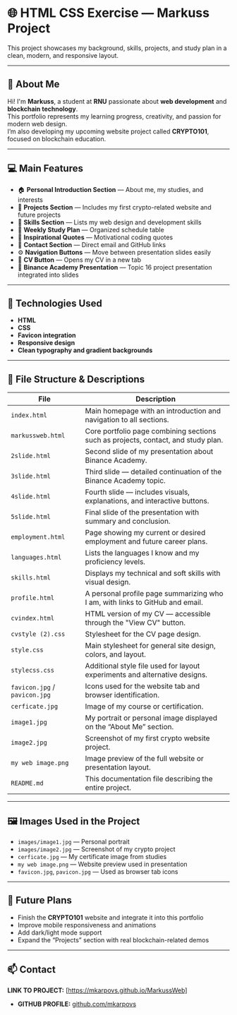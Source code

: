 # 🌐 HTML CSS Exercise — Markuss Project

This project showcases my background, skills, projects, and study plan in a clean, modern, and responsive layout.

---

## 🧠 About Me

Hi! I'm **Markuss**, a student at **RNU** passionate about **web development** and **blockchain technology**.  
This portfolio represents my learning progress, creativity, and passion for modern web design.  
I’m also developing my upcoming website project called **CRYPTO101**, focused on blockchain education.

---

## 💻 Main Features

- 🏠 **Personal Introduction Section** — About me, my studies, and interests  
- 🚀 **Projects Section** — Includes my first crypto-related website and future projects  
- 🧩 **Skills Section** — Lists my web design and development skills  
- 📅 **Weekly Study Plan** — Organized schedule table  
- 💬 **Inspirational Quotes** — Motivational coding quotes  
- 📧 **Contact Section** — Direct email and GitHub links  
- ⚙️ **Navigation Buttons** — Move between presentation slides easily  
- 📄 **CV Button** — Opens my CV in a new tab  
- 💎 **Binance Academy Presentation** — Topic 16 project presentation integrated into slides  

---

## 🧰 Technologies Used

- **HTML**
- **CSS**
- **Favicon integration**
- **Responsive design**
- **Clean typography and gradient backgrounds**

---

## 📂 File Structure & Descriptions

| File | Description |
|------|--------------|
| `index.html` | Main homepage with an introduction and navigation to all sections. |
| `markussweb.html` | Core portfolio page combining sections such as projects, contact, and study plan. |
| `2slide.html` | Second slide of my presentation about Binance Academy. |
| `3slide.html` | Third slide — detailed continuation of the Binance Academy topic. |
| `4slide.html` | Fourth slide — includes visuals, explanations, and interactive buttons. |
| `5slide.html` | Final slide of the presentation with summary and conclusion. |
| `employment.html` | Page showing my current or desired employment and future career plans. |
| `languages.html` | Lists the languages I know and my proficiency levels. |
| `skills.html` | Displays my technical and soft skills with visual design. |
| `profile.html` | A personal profile page summarizing who I am, with links to GitHub and email. |
| `cvindex.html` | HTML version of my CV — accessible through the "View CV" button. |
| `cvstyle (2).css` | Stylesheet for the CV page design. |
| `style.css` | Main stylesheet for general site design, colors, and layout. |
| `stylecss.css` | Additional style file used for layout experiments and alternative designs. |
| `favicon.jpg` / `pavicon.jpg` | Icons used for the website tab and browser identification. |
| `cerficate.jpg` | Image of my course or certification. |
| `image1.jpg` | My portrait or personal image displayed on the “About Me” section. |
| `image2.jpg` | Screenshot of my first crypto website project. |
| `my web image.png` | Image preview of the full website or presentation layout. |
| `README.md` | This documentation file describing the entire project. |

---

## 🖼️ Images Used in the Project

- `images/image1.jpg` — Personal portrait  
- `images/image2.jpg` — Screenshot of my crypto project  
- `cerficate.jpg` — My certificate image from studies  
- `my web image.png` — Website preview used in presentation  
- `favicon.jpg`, `pavicon.jpg` — Used as browser tab icons  

---

## 🚀 Future Plans

- Finish the **CRYPTO101** website and integrate it into this portfolio  
- Improve mobile responsiveness and animations  
- Add dark/light mode support  
- Expand the “Projects” section with real blockchain-related demos  

---

## 📫 Contact
 **LINK TO PROJECT:** [https://mkarpovs.github.io/MarkussWeb]
- **GITHUB PROFILE:** [github.com/mkarpovs](https://github.com/mkarpovs)  
